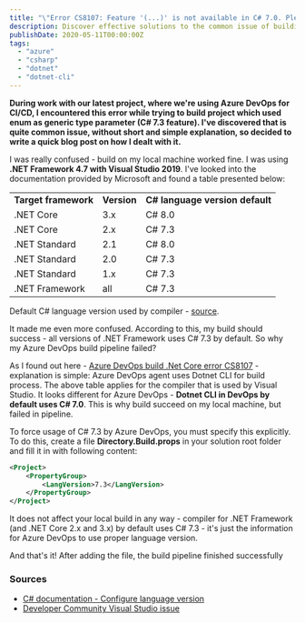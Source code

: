 ```yaml
---
title: "\"Error CS8107: Feature '(...)' is not available in C# 7.0. Please use language version 7.3 or greater\" in Azure DevOps build"
description: Discover effective solutions to the common issue of building projects with enum as a generic type parameter in Azure DevOps CI/CD, as shared in this insightful blog post.
publishDate: 2020-05-11T00:00:00Z
tags: 
  - "azure"
  - "csharp"
  - "dotnet"
  - "dotnet-cli"
---
```


**During work with our latest project, where we're using Azure DevOps for CI/CD, I encountered this error while trying to build project which used enum as generic type parameter (C# 7.3 feature). I've discovered that is quite common issue, without short and simple explanation, so decided to write a quick blog post on how I dealt with it.**

I was really confused - build on my local machine worked fine. I was using **.NET Framework 4.7 with Visual Studio 2019**. I've looked into the documentation provided by Microsoft and found a table presented below:

<table><tbody><tr><td><strong>Target framework</strong></td><td class="has-text-align-center" data-align="center"><strong>Version</strong></td><td class="has-text-align-center" data-align="center"><strong>C# language version default</strong></td></tr><tr><td>.NET Core</td><td class="has-text-align-center" data-align="center">3.x</td><td class="has-text-align-center" data-align="center">C# 8.0</td></tr><tr><td>.NET Core</td><td class="has-text-align-center" data-align="center">2.x</td><td class="has-text-align-center" data-align="center">C# 7.3</td></tr><tr><td>.NET Standard</td><td class="has-text-align-center" data-align="center">2.1</td><td class="has-text-align-center" data-align="center">C# 8.0</td></tr><tr><td>.NET Standard</td><td class="has-text-align-center" data-align="center">2.0</td><td class="has-text-align-center" data-align="center">C# 7.3</td></tr><tr><td>.NET Standard</td><td class="has-text-align-center" data-align="center">1.x</td><td class="has-text-align-center" data-align="center">C# 7.3</td></tr><tr><td>.NET Framework</td><td class="has-text-align-center" data-align="center">all</td><td class="has-text-align-center" data-align="center">C# 7.3</td></tr></tbody></table>

Default C# language version used by compiler - [source](https://docs.microsoft.com/en-us/dotnet/csharp/language-reference/configure-language-version).

It made me even more confused. According to this, my build should success - all versions of .NET Framework uses C# 7.3 by default. So why my Azure DevOps build pipeline failed?

As I found out here - [Azure DevOps build .Net Core error CS8107](https://developercommunity.visualstudio.com/content/problem/726548/azure-devops-build-net-core-error-cs8107-feature-i.html) - explanation is simple: Azure DevOps agent uses Dotnet CLI for build process. The above table applies for the compiler that is used by Visual Studio. It looks different for Azure DevOps - **Dotnet CLI in DevOps by default uses C# 7.0**. This is why build succeed on my local machine, but failed in pipeline.

To force usage of C# 7.3 by Azure DevOps, you must specify this explicitly. To do this, create a file **Directory.Build.props** in your solution root folder and fill it in with following content:

```xml
<Project>
    <PropertyGroup>
        <LangVersion>7.3</LangVersion>
    </PropertyGroup>
</Project>
```

It does not affect your local build in any way - compiler for .NET Framework (and .NET Core 2.x and 3.x) by default uses C# 7.3 - it's just the information for Azure DevOps to use proper language version.

And that's it! After adding the file, the build pipeline finished successfully

### Sources

- [C# documentation - Configure language version](https://docs.microsoft.com/en-us/dotnet/csharp/language-reference/configure-language-version)
- [Developer Community Visual Studio issue](https://developercommunity.visualstudio.com/content/problem/726548/azure-devops-build-net-core-error-cs8107-feature-i.html)
